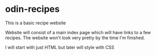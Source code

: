 # odin-recipes
This is a basic recipe website

Website will consist of a main index page which will have links to a few recipes. The website won't look very pretty by the time I'm finished.

I will start with just HTML but later will style with CSS